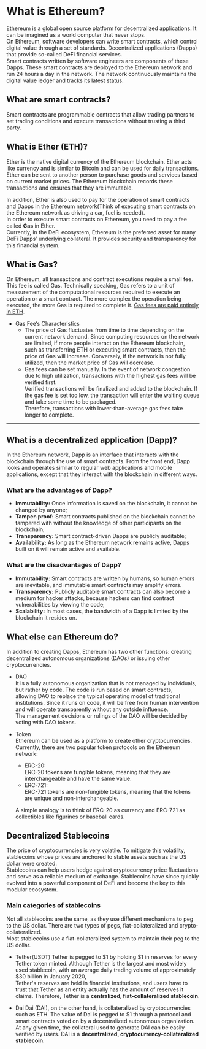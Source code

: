 # What is Ethereum?

Ethereum is a global open source platform for decentralized applications. It can be imagined as a world computer that never stops.<br>
On Ethereum, software developers can write smart contracts, which control digital value through a set of standards. Decentralized applications (Dapps) that provide so-called DeFi financial services.<br>
Smart contracts written by software engineers are components of these Dapps. These smart contracts are deployed to the Ethereum network and run 24 hours a day in the network. The network continuously maintains the digital value ledger and tracks its latest status.

## What are smart contracts?

Smart contracts are programmable contracts that allow trading partners to set trading conditions and execute transactions without trusting a third party.

## What is Ether (ETH)?

Ether is the native digital currency of the Ethereum blockchain. Ether acts like currency and is similar to Bitcoin and can be used for daily transactions.<br>
Ether can be sent to another person to purchase goods and services based on current market prices. The Ethereum blockchain records these transactions and ensures that they are immutable.<br>

In addition, Ether is also used to pay for the operation of smart contracts and Dapps in the Ethereum network(Think of executing smart contracts on the Ethereum network as driving a car, fuel is needed).<br>
In order to execute smart contracts on Ethereum, you need to pay a fee called **Gas** in Ether.<br>
Currently, in the DeFi ecosystem, Ethereum is the preferred asset for many DeFi Dapps’ underlying collateral. It provides security and transparency for this financial system.

## What is Gas?

On Ethereum, all transactions and contract executions require a small fee. This fee is called Gas. Technically speaking, Gas refers to a unit of measurement of the computational resources required to execute an operation or a smart contract. The more complex the operation being executed, the more Gas is required to complete it. <u>Gas fees are paid entirely in ETH</u>.

- Gas Fee‘s Characteristics
  - The price of Gas fluctuates from time to time depending on the current network demand. Since computing resources on the network are limited, if more people interact on the Ethereum blockchain,<br>
    such as transferring ETH or executing smart contracts, then the price of Gas will increase. Conversely, if the network is not fully utilized, then the market price of Gas will decrease.<br>
  - Gas fees can be set manually. In the event of network congestion due to high utilization, transactions with the highest gas fees will be verified first.<br>
    Verified transactions will be finalized and added to the blockchain. If the gas fee is set too low, the transaction will enter the waiting queue and take some time to be packaged.<br>
    Therefore, transactions with lower-than-average gas fees take longer to complete.

<hr>

## What is a decentralized application (Dapp)?

In the Ethereum network, Dapp is an interface that interacts with the blockchain through the use of smart contracts. From the front end, Dapp looks and operates similar to regular web applications and mobile applications, except that they interact with the blockchain in different ways.

### What are the advantages of Dapp?

- **Immutability:** Once information is saved on the blockchain, it cannot be changed by anyone;<br>
- **Tamper-proof:** Smart contracts published on the blockchain cannot be tampered with without the knowledge of other participants on the blockchain;<br>
- **Transparency:** Smart contract-driven Dapps are publicly auditable;<br>
- **Availability:** As long as the Ethereum network remains active, Dapps built on it will remain active and available.<br>

### What are the disadvantages of Dapp?

- **Immutability:** Smart contracts are written by humans, so human errors are inevitable, and immutable smart contracts may amplify errors.<br>
- **Transparency:** Publicly auditable smart contracts can also become a medium for hacker attacks, because hackers can find contract vulnerabilities by viewing the code;<br>
- **Scalability:** In most cases, the bandwidth of a Dapp is limited by the blockchain it resides on.<br>

## What else can Ethereum do?

In addition to creating Dapps, Ethereum has two other functions: creating decentralized autonomous organizations (DAOs) or issuing other cryptocurrencies.<br>
- DAO<br>
  It is a fully autonomous organization that is not managed by individuals, but rather by code. The code is run based on smart contracts,<br>
  allowing DAO to replace the typical operating model of traditional institutions. Since it runs on code, it will be free from human intervention and will operate transparently without any outside influence.<br>
  The management decisions or rulings of the DAO will be decided by voting with DAO tokens.

- Token<br>
  Ethereum can be used as a platform to create other cryptocurrencies. Currently, there are two popular token protocols on the Ethereum network:<br>
  - ERC-20:<br>
    ERC-20 tokens are fungible tokens, meaning that they are interchangeable and have the same value.<br>
  - ERC-721:<br>
    ERC-721 tokens are non-fungible tokens, meaning that the tokens are unique and non-interchangeable.<br>

  A simple analogy is to think of ERC-20 as currency and ERC-721 as collectibles like figurines or baseball cards.<br>

## Decentralized Stablecoins

The price of cryptocurrencies is very volatile. To mitigate this volatility, stablecoins whose prices are anchored to stable assets such as the US dollar were created.<br>
Stablecoins can help users hedge against cryptocurrency price fluctuations and serve as a reliable medium of exchange. Stablecoins have since quickly evolved into a powerful component of DeFi and become the key to this modular ecosystem.

### Main categories of stablecoins

Not all stablecoins are the same, as they use different mechanisms to peg to the US dollar. There are two types of pegs, fiat-collateralized and crypto-collateralized.<br>
Most stablecoins use a fiat-collateralized system to maintain their peg to the US dollar.

- Tether(USDT)
Tether is pegged to $1 by holding $1 in reserves for every Tether token minted. Although Tether is the largest and most widely used stablecoin, with an average daily trading volume of approximately $30 billion in January 2020,<br>
Tether's reserves are held in financial institutions, and users have to trust that Tether as an entity actually has the amount of reserves it claims. Therefore, Tether is a **centralized, fiat-collateralized stablecoin**.

- Dai
Dai (DAI), on the other hand, is collateralized by cryptocurrencies such as ETH. The value of Dai is pegged to $1 through a protocol and smart contracts voted on by a decentralized autonomous organization.<br>
At any given time, the collateral used to generate DAI can be easily verified by users. DAI is a **decentralized, cryptocurrency-collateralized stablecoin**.

